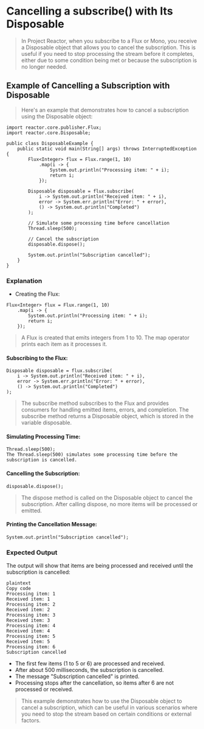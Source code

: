# Cancelling a subscribe() with Its Disposable
> In Project Reactor, when you subscribe to a Flux or Mono, you receive a Disposable object that allows you to cancel the subscription. This is useful if you need to stop processing the stream before it completes, either due to some condition being met or because the subscription is no longer needed.

## Example of Cancelling a Subscription with Disposable
> Here's an example that demonstrates how to cancel a subscription using the Disposable object:

```
import reactor.core.publisher.Flux;
import reactor.core.Disposable;

public class DisposableExample {
    public static void main(String[] args) throws InterruptedException {
        Flux<Integer> flux = Flux.range(1, 10)
            .map(i -> {
                System.out.println("Processing item: " + i);
                return i;
            });

        Disposable disposable = flux.subscribe(
            i -> System.out.println("Received item: " + i),
            error -> System.err.println("Error: " + error),
            () -> System.out.println("Completed")
        );

        // Simulate some processing time before cancellation
        Thread.sleep(500);
        
        // Cancel the subscription
        disposable.dispose();
        
        System.out.println("Subscription cancelled");
    }
}
```
### Explanation
- Creating the Flux:

```
Flux<Integer> flux = Flux.range(1, 10)
    .map(i -> {
        System.out.println("Processing item: " + i);
        return i;
    });
```

> A Flux is created that emits integers from 1 to 10.
> The map operator prints each item as it processes it.

#### Subscribing to the Flux:

```
Disposable disposable = flux.subscribe(
    i -> System.out.println("Received item: " + i),
    error -> System.err.println("Error: " + error),
    () -> System.out.println("Completed")
);
```
> The subscribe method subscribes to the Flux and provides consumers for handling emitted items, errors, and completion.
> The subscribe method returns a Disposable object, which is stored in the variable disposable.
#### Simulating Processing Time:

```
Thread.sleep(500);
The Thread.sleep(500) simulates some processing time before the subscription is cancelled.
```
#### Cancelling the Subscription:

```
disposable.dispose();
```
> The dispose method is called on the Disposable object to cancel the subscription.
> After calling dispose, no more items will be processed or emitted.
#### Printing the Cancellation Message:

```
System.out.println("Subscription cancelled");
```
### Expected Output
The output will show that items are being processed and received until the subscription is cancelled:
```
plaintext
Copy code
Processing item: 1
Received item: 1
Processing item: 2
Received item: 2
Processing item: 3
Received item: 3
Processing item: 4
Received item: 4
Processing item: 5
Received item: 5
Processing item: 6
Subscription cancelled
```
- The first few items (1 to 5 or 6) are processed and received.
- After about 500 milliseconds, the subscription is cancelled.
- The message "Subscription cancelled" is printed.
- Processing stops after the cancellation, so items after 6 are not processed or received.
> This example demonstrates how to use the Disposable object to cancel a subscription, which can be useful in various scenarios where you need to stop the stream based on certain conditions or external factors.

